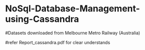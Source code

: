 # NoSql-Database-Management-using-Cassandra

#Datasets downloaded from  Melbourne Metro Railway (Australia)

#refer Report_cassandra.pdf for clear understands 
